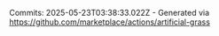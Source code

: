 Commits: 2025-05-23T03:38:33.022Z - Generated via https://github.com/marketplace/actions/artificial-grass
<br>
